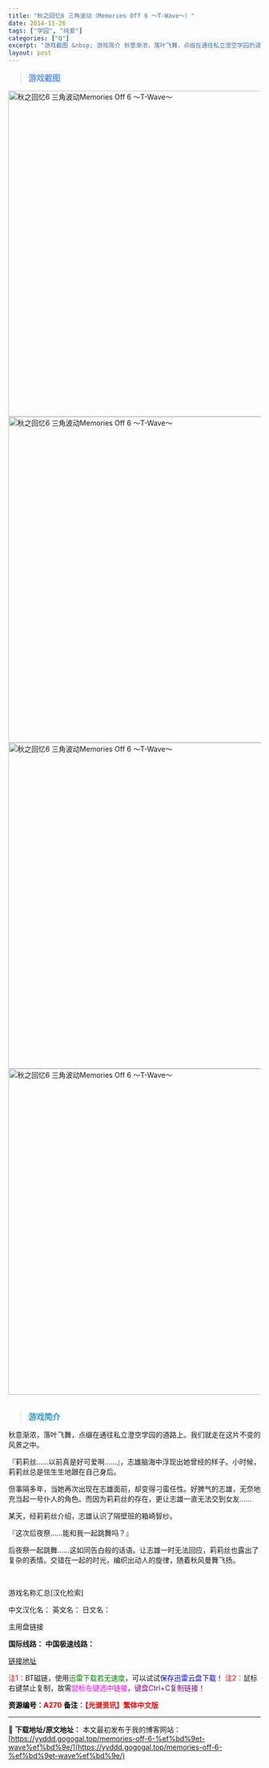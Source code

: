 ```yaml
---
title: "秋之回忆6 三角波动（Memories Off 6 ～T-Wave～）"
date: 2014-11-26
tags: ["学园", "纯爱"]
categories: ["Q"]
excerpt: "游戏截图 &nbsp; 游戏简介 秋意渐浓，落叶飞舞，点缀在通往私立澄空学园的道路上。我们就走在这片不变的风景之中。 『莉莉丝……以前真是好可爱啊……』，志雄脑海中浮现出她曾经的样子。小时候，莉莉丝总是怯生生地跟在自己身后。 但事隔多年，当她再次出现在志雄面前，却变得刁蛮任性。好脾气的志雄，无奈地充&hellip;"
layout: post
---
```


<div>
<blockquote><b><span style="font-size: 12pt; color: #6699ff;">游戏截图</span></b></blockquote>
<div><img title="点击放大" src="https://yyddd.gogogal.top/wp-content/uploads/2025/04/20250430_6811f1340e886.webp" alt="秋之回忆6 三角波动Memories Off 6 ～T-Wave～" width="650" /></div>
<div><img title="点击放大" src="https://yyddd.gogogal.top/wp-content/uploads/2025/04/20250430_6811f13544438.webp" alt="秋之回忆6 三角波动Memories Off 6 ～T-Wave～" width="650" /></div>
<div><img title="点击放大" src="https://yyddd.gogogal.top/wp-content/uploads/2025/04/20250430_6811f1369ef6a.webp" alt="秋之回忆6 三角波动Memories Off 6 ～T-Wave～" width="650" /></div>
<div><img title="点击放大" src="https://yyddd.gogogal.top/wp-content/uploads/2025/04/20250430_6811f137d86ac.webp" alt="秋之回忆6 三角波动Memories Off 6 ～T-Wave～" width="650" /></div>
&nbsp;
<blockquote><b><span style="font-size: 12pt; color: #3399cc;">游戏简介</span></b></blockquote>
<div>秋意渐浓，落叶飞舞，点缀在通往私立澄空学园的道路上。我们就走在这片不变的风景之中。

『莉莉丝……以前真是好可爱啊……』，志雄脑海中浮现出她曾经的样子。小时候，莉莉丝总是怯生生地跟在自己身后。

但事隔多年，当她再次出现在志雄面前，却变得刁蛮任性。好脾气的志雄，无奈地充当起一号仆人的角色。而因为莉莉丝的存在，更让志雄一直无法交到女友……

某天，经莉莉丝介绍，志雄认识了隔壁班的箱崎智纱。

『这次后夜祭……能和我一起跳舞吗？』

后夜祭一起跳舞……这如同告白般的话语。让志雄一时无法回应，莉莉丝也露出了复杂的表情。交错在一起的时光，编织出动人的旋律，随着秋风曼舞飞扬。</div>
&nbsp;

游戏名称汇总[汉化检索]

中文汉化名：
英文名：
日文名：
</div>
<div class="panel panel-primary">
<div class="panel-heading">主用盘链接</div>
<div class="panel-body">

<b>国际线路：</b>
<b>中国极速线路：</b>

<!--wechatfans start-->

<a href="https://pan.xunlei.com/s/VOS9jdItjKl0rR2T1CUycQGjA1?pwd=q9hu#">链接地址</a>

<!--wechatfans end-->
<span style="color: #ff0000;">注1：</span>BT磁链，使用<span style="color: #008000;">迅雷下载若无速度</span>，可以试试<span style="color: #0000ff;">保存迅雷云盘下载！</span>
<span style="color: #ff0000;">注2：</span>鼠标右键禁止复制，故需<span style="color: #ff00ff;">鼠标左键选中链接</span>，<span style="color: #800080;">键盘Ctrl+C复制链接！</span>

</div>
<div class="panel-footer"><span style="color: #ff0000;"><b><span style="color: #000000;">资源编号</span>：A270</b></span>
<span style="color: #ff0000;"><b><span style="color: #000000;">备注</span>：【光谱资讯】繁体中文版</b></span></div>
</div>

---
📖 **下载地址/原文地址：** 本文最初发布于我的博客网站：[https://yyddd.gogogal.top/memories-off-6-%ef%bd%9et-wave%ef%bd%9e/](https://yyddd.gogogal.top/memories-off-6-%ef%bd%9et-wave%ef%bd%9e/)

